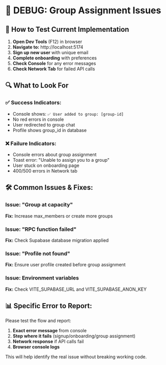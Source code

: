 # 🐛 DEBUG: Group Assignment Issues

## 🧪 How to Test Current Implementation

1. **Open Dev Tools** (F12) in browser
2. **Navigate to:** http://localhost:5174
3. **Sign up new user** with unique email
4. **Complete onboarding** with preferences
5. **Check Console** for any error messages
6. **Check Network Tab** for failed API calls

## 🔍 What to Look For

### ✅ **Success Indicators:**
- Console shows: `✅ User added to group: [group-id]`
- No red errors in console
- User redirected to group chat
- Profile shows group_id in database

### ❌ **Failure Indicators:**
- Console errors about group assignment
- Toast error: "Unable to assign you to a group"
- User stuck on onboarding page
- 400/500 errors in Network tab

## 🛠️ **Common Issues & Fixes:**

### Issue: "Group at capacity"
**Fix:** Increase max_members or create more groups

### Issue: "RPC function failed" 
**Fix:** Check Supabase database migration applied

### Issue: "Profile not found"
**Fix:** Ensure user profile created before group assignment

### Issue: Environment variables
**Fix:** Check VITE_SUPABASE_URL and VITE_SUPABASE_ANON_KEY

## 📊 **Specific Error to Report:**

Please test the flow and report:
1. **Exact error message** from console
2. **Step where it fails** (signup/onboarding/group assignment)
3. **Network response** if API calls fail
4. **Browser console logs**

This will help identify the real issue without breaking working code.
